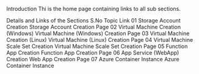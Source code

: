 Introduction
Thi is the home page containing links to all sub sections.

Details and Links of the Sections
S.No	Topic	                                        Link
01	    Storage Account Creation	                Storage Account Creation Page
02	    Virtual Machine Creation (Windows)	        Virtual Machine (Windows) Creation Page
03	    Virtual Machine Creation (Linux)	        Virtual Machine (Linux) Creation Page
04	    Virtual Machine Scale Set Creation	        Virtual Machine Scale Set Creation Page
05	    Function App Creation	                    Function App Creation Page
06	    App Service (WebApp) Creation	             Web App Creation Page
07	    Azure Container Instance	                Azure Container Instance